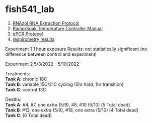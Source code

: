 # fish541_lab

1. [RNAzol RNA Extraction Protocol](https://github.com/mattgeorgephd/NOPP-gigas-ploidy-temp/blob/main/202107_EXP2/tag-seq/RNAzol_RT_extraction_protocol.docx)
2. [Ramp/Soak Temperature Controller Manual](https://www.dropbox.com/s/3okvpqwuyb3vhjj/SYL-2352P%20Manual%20%282%29.pdf?dl=0)
3. [qPCR Protocol](https://github.com/RobertsLab/resources/blob/master/protocols/reverse_transcription.md)
4. [respirometry results](https://github.com/afcoyle/fish541_lab/blob/main/respirometry/output/respirometry_summary.xlsx)

Experiment 1
1 hour exposure
Results: not statistically significant (no difference between control and experiment)

Experiment 2
5/3/2022 - 5/10/2022 <br/>

Treatments: <br/>
**Tank A**: chronic 18C <br/>
**Tank B**: variable 15C/21C cycling (5hr hold, 1hr transition) <br/>
**Tank C**: control 13C

Deaths: <br/>
**Tank A**: #4, #7, one extra (5/9), #8, #10 (5/10)  [5 Total dead] <br/>
**Tank B**: #13, one extra (5/9), #18, one extra (5/10) [4 Total dead] <br/>
**Tank C**: [0 Total dead] <br/>

